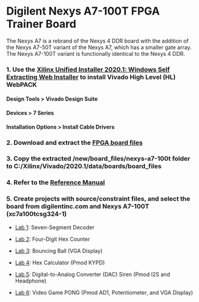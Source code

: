 # Digilent Nexys A7-100T FPGA Trainer Board

The Nexys A7 is a rebrand of the Nexys 4 DDR board with the addition of the Nexys A7-50T variant of the
Nexys A7, which has a smaller gate array. The Nexys A7-100T variant is functionally identical to the Nexys 4 DDR.

### 1. Use the [Xilinx Unified Installer 2020.1: Windows Self Extracting Web Installer](https://www.xilinx.com/support/download.html) to install Vivado High Level (HL) WebPACK 

#### Design Tools > Vivado Design Suite

#### Devices > 7 Series

#### Installation Options > Install Cable Drivers

### 2. Download and extract the [FPGA board files](https://github.com/Digilent/vivado-boards/archive/master.zip)

### 3. Copy the extracted /new/board_files/nexys-a7-100t folder to C:/Xilinx/Vivado/2020.1/data/boards/board_files

### 4. Refer to the [Reference Manual](https://reference.digilentinc.com/reference/programmable-logic/nexys-a7/start)

### 5. Create projects with source/constraint files, and select the board from digilentinc.com and Nexys A7-100T (xc7a100tcsg324-1)

* [Lab 1](https://github.com/kevinwlu/dsd/tree/master/Nexys-A7/Lab-1): Seven-Segment Decoder

* [Lab 2](https://github.com/kevinwlu/dsd/tree/master/Nexys-A7/Lab-2): Four-Digit Hex Counter

* [Lab 3](https://github.com/kevinwlu/dsd/tree/master/Nexys-A7/Lab-3): Bouncing Ball (VGA Display)

* [Lab 4](https://github.com/kevinwlu/dsd/tree/master/Nexys-A7/Lab-4): Hex Calculator (Pmod KYPD)

* [Lab 5](https://github.com/kevinwlu/dsd/tree/master/Nexys-A7/Lab-5): Digital-to-Analog Converter (DAC) Siren 
(Pmod I2S and Headphone)

* [Lab 6](https://github.com/kevinwlu/dsd/tree/master/Nexys-A7/Lab-6): Video Game PONG (Pmod AD1, Potentiometer, 
and VGA Display)

